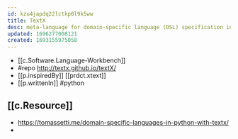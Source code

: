 ```yaml
---
id: kzu4japdq22lctkp0l9k5ww
title: TextX
desc: meta-language for domain-specific language (DSL) specification in Python
updated: 1696277008121
created: 1693155975058
---
```


- [[c.Software.Language-Workbench]]
- #repo http://textx.github.io/textX/
- [[p.inspiredBy]] [[prdct.xtext]]
- [[p.writtenIn]] #python

## [[c.Resource]]

- https://tomassetti.me/domain-specific-languages-in-python-with-textx/
- 